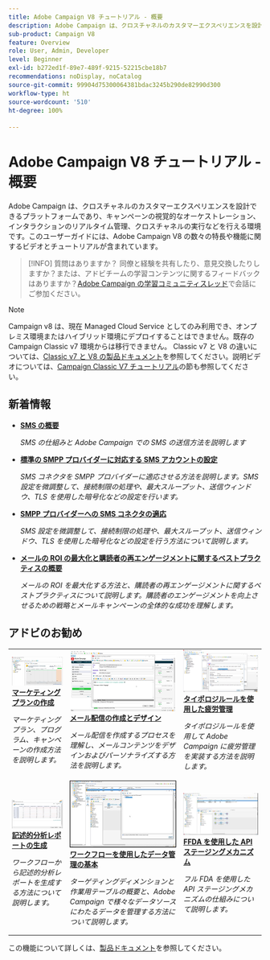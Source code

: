 ```yaml
---
title: Adobe Campaign V8 チュートリアル - 概要
description: Adobe Campaign は、クロスチャネルのカスタマーエクスペリエンスを設計できるプラットフォームであり、キャンペーンの視覚的なオーケストレーション、インタラクションのリアルタイム管理、クロスチャネルの実行などを行える環境です。このユーザーガイドには、Adobe Campaign Standard の数々の特長や機能に関するビデオとチュートリアルが含まれています。
sub-product: Campaign V8
feature: Overview
role: User, Admin, Developer
level: Beginner
exl-id: b272ed1f-89e7-489f-9215-52215cbe18b7
recommendations: noDisplay, noCatalog
source-git-commit: 99904d75300064381bdac3245b290de82990d300
workflow-type: ht
source-wordcount: '510'
ht-degree: 100%

---
```


# Adobe Campaign V8 チュートリアル - 概要

Adobe Campaign は、クロスチャネルのカスタマーエクスペリエンスを設計できるプラットフォームであり、キャンペーンの視覚的なオーケストレーション、インタラクションのリアルタイム管理、クロスチャネルの実行などを行える環境です。このユーザーガイドには、Adobe Campaign V8 の数々の特長や機能に関するビデオとチュートリアルが含まれています。

>[!INFO]
> 質問はありますか？ 同僚と経験を共有したり、意見交換したりしますか？または、アドビチームの学習コンテンツに関するフィードバックはありますか？[Adobe Campaign の学習コミュニティスレッド](https://experienceleaguecommunities.adobe.com:443/t5/adobe-campaign-classic/join-the-discussion-on-adobe-campaign-learning/td-p/419096)で会話にご参加ください。

>[!NOTE]
> Campaign v8 は、現在 Managed Cloud Service としてのみ利用でき、オンプレミス環境またはハイブリッド環境にデプロイすることはできません。既存の Campaign Classic v7 環境からは移行できません。
>Classic v7 と V8 の違いについては、[Classic v7 と V8 の製品ドキュメント](https://experienceleague.adobe.com/docs/campaign/campaign-v8/start/capability-matrix.html?lang=ja)を参照してください。説明ビデオについては、[Campaign Classic V7 チュートリアル](https://experienceleague.adobe.com/docs/campaign-classic-learn/tutorials/overview.html?lang=ja)の節も参照してください。

## 新着情報

* **[SMS の概要](/help/tutorial-sms/introduction-to-sms.md)**

   *SMS の仕組みと Adobe Campaign での SMS の送信方法を説明します*

* **[標準の SMPP プロバイダーに対応する SMS アカウントの設定](/help/tutorial-sms/set-up-account-for-standard-smpp-provider.md)**

   *SMS コネクタを SMPP プロバイダーに適応させる方法を説明します。SMS 設定を微調整して、接続制限の処理や、最大スループット、送信ウィンドウ、TLS を使用した暗号化などの設定を行います。*

* **[SMPP プロバイダーへの SMS コネクタの適応](/help/tutorial-sms/adapt-sms-connector-to-smpp-provider.md)**

   *SMS 設定を微調整して、接続制限の処理や、最大スループット、送信ウィンドウ、TLS を使用した暗号化などの設定を行う方法について説明します。*

* **[メールの ROI の最大化と購読者の再エンゲージメントに関するベストプラクティスの概要](/help/strategy/campaign-maximize-email-best-practices.md)**

   *メールの ROI を最大化する方法と、購読者の再エンゲージメントに関するベストプラクティスについて説明します。購読者のエンゲージメントを向上させるための戦略とメールキャンペーンの全体的な成功を理解します。*

## アドビのお勧め

<table>
<tr>
  <td>
    <a href="/help/get-started/create-a-marketing-plan-programs-and-campaigns.md">
      <img alt="マーケティングプラン、プログラム、キャンペーンの作成（ビデオ）" src="./assets/333810.jpg"/>
    </a>
    <div>
      <a href="/help/get-started/create-a-marketing-plan-programs-and-campaigns.md">
    <strong>マーケティングプランの作成</strong>
    </a>
    </div>
    <p>
    <em>マーケティングプラン、プログラム、キャンペーンの作成方法を説明します。</em>
    <p>
  </td>
   <td>
    <a href="./content-creation/create-and-design-email-deliveries.md">
      <img alt="メール配信の作成とデザイン（ビデオ）" src="./assets/333476.jpg" />
    </a>
    <div>
      <a href="./content-creation/create-and-design-email-deliveries.md">
    <strong>メール配信の作成とデザイン</strong>
    </a>
    </div>
    <p>
    <em>メール配信を作成するプロセスを理解し、メールコンテンツをデザインおよびパーソナライズする方法を説明します。</em>
    <p>
  </td>
  <td>
    <a href="./send-messages/fatigue-management/typology-rules-for-fatigue-management.md">
      <img alt="タイポロジルールを使用した疲労管理（ビデオ）" src="./assets/333787.jpg" />
    </a>
    <div>
      <a href="./send-messages/fatigue-management/typology-rules-for-fatigue-management.md">
    <strong>タイポロジルールを使用した疲労管理</strong>
    </a>
    </div>
    <p>
    <em>タイポロジルールを使用して Adobe Campaign に疲労管理を実装する方法を説明します。</em>
    <p>
  </td>
</tr>
<tr>
</td>
  <td>
    <a href="./reporting/generate-a-descriptive-analysis-report.md">
      <img alt="記述的な分析レポートの生成" src="./assets/333994.jpg" />
    </a>
    <div>
      <a href="./reporting/generate-a-descriptive-analysis-report.md">
    <strong>記述的分析レポートの生成</strong>
    </a>
    </div>
    <p>
    <em>ワークフローから記述的分析レポートを生成する方法について説明します。</em>
    <p>
  </td>
  <td>
   <a href="./data-management/data-management-fundamentals.md">
      <img alt="ワークフローを使用したデータ管理の基本" src="./assets/339992.jpg" />
    </a>
     <div>
      <a href="./data-management/data-management-fundamentals.md">
    <strong>ワークフローを使用したデータ管理の基本</strong>
    </a>
    </div>
    <p>
    <em>ターゲティングディメンションと作業用テーブルの概要と、Adobe Campaign で様々なデータソースにわたるデータを管理する方法について説明します。</em>
    <p>
  </td>
  <td>
   <a href="./data-management/api-staging-mechanism.md">
      <img alt="FFDA を使用した API ステージングメカニズム" src="./assets/339276.jpg" />
    </a>
     <div>
      <a href="./data-management/api-staging-mechanism.md">
    <strong>FFDA を使用した API ステージングメカニズム</strong>
    </a>
    </div>
    <p>
    <em>フル FDA を使用した API ステージングメカニズムの仕組みについて説明します。</em>
    <p>
  </td>
</tr>
</table>

この機能について詳しくは、[製品ドキュメント](https://experienceleague.adobe.com/docs/campaign-v8.html?lang=ja)を参照してください。
